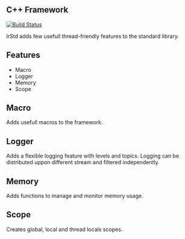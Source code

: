 ## C++ Framework

[![Build Status](https://travis-ci.org/blaizard/IrStd.svg?branch=master)](https://travis-ci.org/blaizard/IrStd)

IrStd adds few usefull thread-friendly features to the standard library.

## Features

* Macro
* Logger
* Memory
* Scope

## Macro

Adds usefull macros to the framework.

## Logger

Adds a flexible logging feature with levels and topics. Logging can be distributed uppon different stream and filtered independently.

## Memory

Adds functions to manage and monitor memory usage.

## Scope

Creates global, local and thread locals scopes.